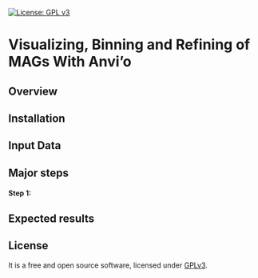 [![License: GPL v3](https://img.shields.io/badge/License-GPL%20v3-blue.svg)](http://www.gnu.org/licenses/gpl-3.0)

# Visualizing, Binning and Refining of MAGs With Anvi’o


## Overview



## Installation



## Input Data


## Major steps

#### Step 1: 


## Expected results



## License
It is a free and open source software, licensed under [GPLv3](https://github.com/github/choosealicense.com/blob/gh-pages/_licenses/gpl-3.0.txt).
